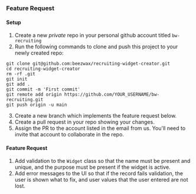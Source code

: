 ### Feature Request

#### Setup
1. Create a new _private_ repo in your personal github account titled `bw-recruiting`
2. Run the following commands to clone and push this project to your newly created repo:
```
git clone git@github.com:beezwax/recruiting-widget-creator.git
cd recruiting-widget-creator
rm -rf .git
git init
git add .
git commit -m 'First commit'
git remote add origin https://github.com/YOUR_USERNAME/bw-recruiting.git
git push origin -u main
```
3. Create a new branch which implements the feature request below.
4. Create a pull request in your repo showing your changes.
5. Assign the PR to the account listed in the email from us.  You'll need to invite that account to collaborate in the repo.
 
#### Feature Request
1. Add validation to the `Widget` class so that the name must be present and unique, and the purpose must be present if the widget is active.
2. Add error messages to the UI so that if the record fails validation, the user is shown what to fix, and user values that the user entered are not lost.
